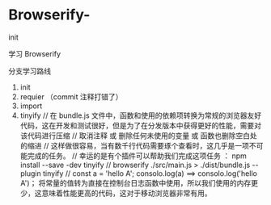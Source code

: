 # Browserify-
init

学习 Browserify

分支学习路线

1. init
2. requier （commit 注释打错了）
3. import
4. tinyify 
//  在 bundle.js 文件中，函数和使用的依赖项转换为常规的浏览器友好代码，这在开发和测试很好，但是为了在分发版本中获得更好的性能，需要对该代码进行压缩 
//  取消注释 或 删除任何未使用的变量 或 函数也删除空白处的缩进
//  这样做很容易，当有数千行代码需要琢个查看时，这几乎是一项不可能完成的任务。
//  幸运的是有个插件可以帮助我们完成这项任务 ： npm install --save -dev tinyify
//  browserify ./src/main.js > ./dist/bundle.js --plugin tinyify
//  const a = 'hello A'; consolo.log(a) ==>  consolo.log('hello A')； 将常量的值转为直接在控制台日志函数中使用，所以我们使用的内存更少，这意味着性能更高的代码，这对于移动浏览器非常有用。

